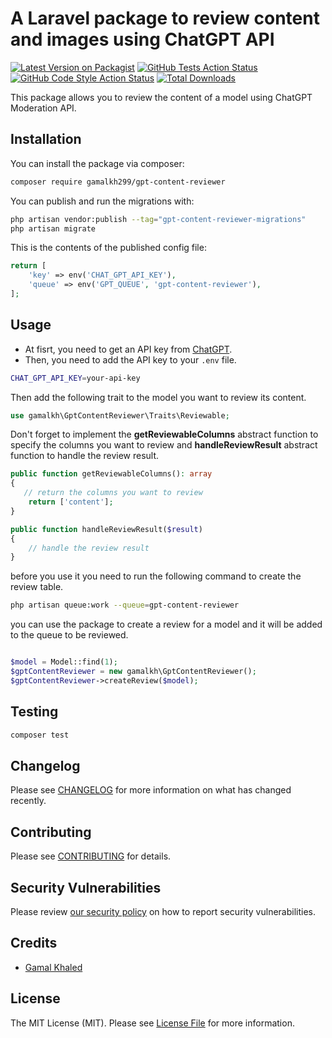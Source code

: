 # A Laravel package to review content and images using ChatGPT API

[![Latest Version on Packagist](https://img.shields.io/packagist/v/gamalkh299/gpt-content-reviewer.svg?style=flat-square)](https://packagist.org/packages/gamalkh299/gpt-content-reviewer)
[![GitHub Tests Action Status](https://img.shields.io/github/actions/workflow/status/gamalkh299/gpt-content-reviewer/run-tests.yml?branch=main&label=tests&style=flat-square)](https://github.com/gamalkh299/gpt-content-reviewer/actions?query=workflow%3Arun-tests+branch%3Amain)
[![GitHub Code Style Action Status](https://img.shields.io/github/actions/workflow/status/gamalkh299/gpt-content-reviewer/fix-php-code-style-issues.yml?branch=main&label=code%20style&style=flat-square)](https://github.com/gamalkh299/gpt-content-reviewer/actions?query=workflow%3A"Fix+PHP+code+style+issues"+branch%3Amain)
[![Total Downloads](https://img.shields.io/packagist/dt/gamalkh299/gpt-content-reviewer.svg?style=flat-square)](https://packagist.org/packages/gamalkh299/gpt-content-reviewer)

This package allows you to review the content of a model using ChatGPT Moderation API.

## Installation

You can install the package via composer:

```bash
composer require gamalkh299/gpt-content-reviewer
```

You can publish and run the migrations with:

```bash
php artisan vendor:publish --tag="gpt-content-reviewer-migrations"
php artisan migrate
```

This is the contents of the published config file:

```php
return [
    'key' => env('CHAT_GPT_API_KEY'),
    'queue' => env('GPT_QUEUE', 'gpt-content-reviewer'),
];
```


## Usage

- At fisrt, you need to get an API key from [ChatGPT](https://www.openai.com/).
- Then, you need to add the API key to your `.env` file.
```bash
CHAT_GPT_API_KEY=your-api-key
```
Then add the following trait to the model you want to review its content.
```php
use gamalkh\GptContentReviewer\Traits\Reviewable;
```

Don't forget to implement the **getReviewableColumns** abstract function to specify the columns you want to review and **handleReviewResult** abstract function to handle the review result. 
```php
public function getReviewableColumns(): array
{
   // return the columns you want to review
    return ['content'];
}

public function handleReviewResult($result)
{
    // handle the review result
}
```

before you use it you need to run the following command to create the review table.
```bash
php artisan queue:work --queue=gpt-content-reviewer
```

you can use the package to create a review for a model and it will be added to the queue to be reviewed.
```php

$model = Model::find(1);
$gptContentReviewer = new gamalkh\GptContentReviewer();
$gptContentReviewer->createReview($model);
```

## Testing

```bash
composer test
```

## Changelog

Please see [CHANGELOG](CHANGELOG.md) for more information on what has changed recently.

## Contributing

Please see [CONTRIBUTING](CONTRIBUTING.md) for details.

## Security Vulnerabilities

Please review [our security policy](../../security/policy) on how to report security vulnerabilities.

## Credits

- [Gamal Khaled](https://github.com/gamalkh299)
## License

The MIT License (MIT). Please see [License File](LICENSE.md) for more information.
